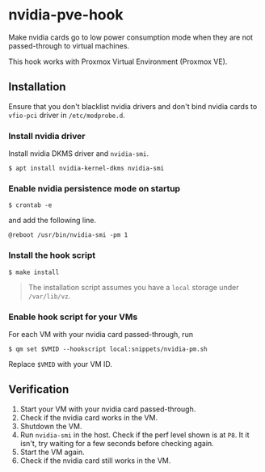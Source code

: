 # nvidia-pve-hook

Make nvidia cards go to low power consumption mode when they are not passed-through to virtual machines.

This hook works with Proxmox Virtual Environment (Proxmox VE).

## Installation

Ensure that you don't blacklist nvidia drivers and don't bind nvidia cards to `vfio-pci` driver in `/etc/modprobe.d`.

### Install nvidia driver

Install nvidia DKMS driver and `nvidia-smi`.

```
$ apt install nvidia-kernel-dkms nvidia-smi
```

### Enable nvidia persistence mode on startup

```
$ crontab -e
```

and add the following line.

```
@reboot /usr/bin/nvidia-smi -pm 1
```

### Install the hook script

```
$ make install
```

> The installation script assumes you have a `local` storage under `/var/lib/vz`.

### Enable hook script for your VMs

For each VM with your nvidia card passed-through, run

```
$ qm set $VMID --hookscript local:snippets/nvidia-pm.sh
```

Replace `$VMID` with your VM ID.

## Verification

1. Start your VM with your nvidia card passed-through.
2. Check if the nvidia card works in the VM.
3. Shutdown the VM.
4. Run `nvidia-smi` in the host. Check if the perf level shown is at `P8`. It it isn't, try waiting for a few seconds before checking again.
5. Start the VM again.
6. Check if the nvidia card still works in the VM.
